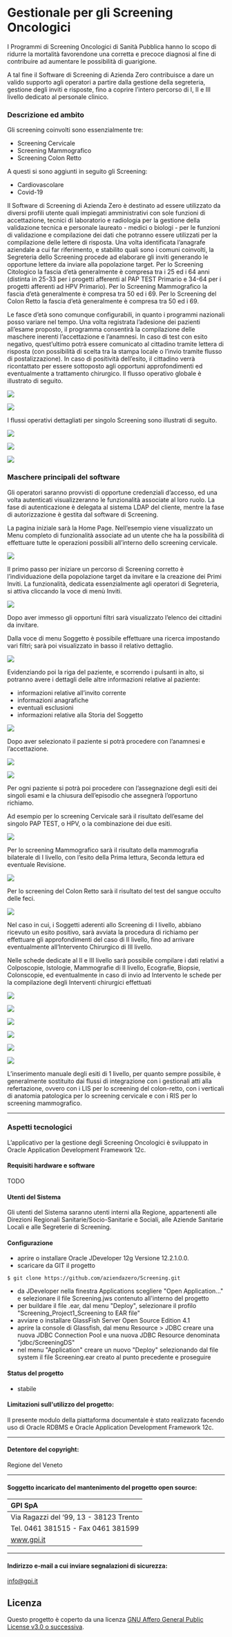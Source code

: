 # Gestionale per gli Screening Oncologici

I Programmi di Screening Oncologici di Sanità Pubblica hanno lo scopo di ridurre la mortalità favorendone una corretta e precoce diagnosi al fine di contribuire ad aumentare le possibilità di guarigione.

A tal fine il Software di Screening di Azienda Zero contribuisce a dare un valido supporto agli operatori a partire dalla gestione della segreteria, gestione degli inviti e risposte, fino a coprire l’intero percorso di I, II e III livello dedicato al personale clinico.

### Descrizione ed ambito
Gli screening coinvolti sono essenzialmente tre:

- Screening Cervicale
- Screening Mammografico
- Screening Colon Retto

A questi si sono aggiunti in seguito gli Screening:
- Cardiovascolare
- Covid-19

Il Software di Screening di Azienda Zero è destinato ad essere utilizzato da diversi profili utente quali impiegati amministrativi con sole funzioni di accettazione, tecnici di laboratorio e radiologia per la gestione della validazione tecnica e personale laureato - medici o biologi - per le funzioni di validazione e compilazione dei dati che potranno essere utilizzati per la compilazione delle lettere di risposta.
Una volta identificata l’anagrafe aziendale a cui far riferimento, e stabilito quali sono i comuni coinvolti, la Segreteria dello Screening procede ad elaborare gli inviti generando le opportune lettere da inviare alla popolazione target.
Per lo Screening Citologico la fascia d’età generalmente è compresa tra i 25 ed i 64 anni (distinta in 25-33 per i progetti afferenti al PAP TEST Primario e 34-64 per i progetti afferenti ad HPV Primario).
Per lo Screening Mammografico la fascia d’età generalmente è compresa tra 50 ed i 69.
Per lo Screening del Colon Retto la fascia d’età generalmente è compresa tra 50 ed i 69.

Le fasce d’età sono comunque configurabili, in quanto i programmi nazionali posso variare nel tempo.
Una volta registrata l’adesione dei pazienti all’esame proposto, il programma consentirà la compilazione delle maschere inerenti l’accettazione e l’anamnesi.
In caso di test con esito negativo, quest’ultimo potrà essere comunicato al cittadino tramite lettera di risposta (con possibilità di scelta tra la stampa locale o l’invio tramite flusso di postalizzazione).
In caso di positività dell’esito, il cittadino verrà ricontattato per essere sottoposto agli opportuni approfondimenti ed eventualmente a trattamento chirurgico.
Il flusso operativo globale è illustrato di seguito.

![](images/1.jpg)

![](images/2.jpg)

I flussi operativi dettagliati per singolo Screening sono illustrati di seguito.

![](images/3.jpg)

![](images/4.jpg)

![](images/5.jpg)

### Maschere principali del software

Gli operatori saranno provvisti di opportune credenziali d’accesso, ed una volta autenticati visualizzeranno le funzionalità associate al loro ruolo. La fase di autenticazione è delegata al sistema LDAP del cliente, mentre la fase di autorizzazione è gestita dal software di Screening.

La pagina iniziale sarà la Home Page. Nell’esempio viene visualizzato un Menu completo di funzionalità associate ad un utente che ha la possibilità di effettuare tutte le operazioni possibili all’interno dello screening cervicale.

![](images/6.jpg)

Il primo passo per iniziare un percorso di Screening corretto è l’individuazione della popolazione target da invitare e la creazione dei Primi Inviti.
La funzionalità, dedicata essenzialmente agli operatori di Segreteria, si attiva cliccando la voce di menù Inviti.

![](images/7.jpg)

Dopo aver immesso gli opportuni filtri sarà visualizzato l’elenco dei cittadini da invitare.

Dalla voce di menu Soggetto è possibile effettuare una ricerca impostando vari filtri;
sarà poi visualizzato in basso il relativo dettaglio.

![](images/8.jpg)

Evidenziando poi la riga del paziente, e scorrendo i pulsanti in alto, si potranno avere i dettagli delle altre informazioni relative al paziente:

- informazioni relative all’invito corrente
- informazioni anagrafiche
- eventuali esclusioni
- informazioni relative alla Storia del Soggetto

![](images/9.jpg)

Dopo aver selezionato il paziente si potrà procedere con l’anamnesi e l’accettazione.

![](images/10.jpg)

![](images/11.jpg)

Per ogni paziente si potrà poi procedere con l’assegnazione degli esiti dei singoli esami e la chiusura dell’episodio che assegnerà l’opportuno richiamo.

Ad esempio per lo screening Cervicale sarà il risultato dell’esame del singolo PAP TEST, o HPV, o la combinazione dei due esiti.

![](images/12.jpg)

Per lo screening Mammografico sarà il risultato della mammografia bilaterale di I livello, con l’esito della Prima lettura, Seconda lettura ed eventuale Revisione.

![](images/13.jpg)

Per lo screening del Colon Retto sarà il risultato del test del sangue occulto delle feci.

![](images/14.jpg)

Nel caso in cui, i Soggetti aderenti allo Screening di I livello, abbiano ricevuto un esito positivo, sarà avviata la procedura di richiamo per effettuare gli approfondimenti del caso di II livello, fino ad arrivare eventualmente all’Intervento Chirurgico di III livello.

Nelle schede dedicate al II e III livello sarà possibile compilare i dati relativi a Colposcopie, Istologie, Mammografie di II livello, Ecografie, Biopsie, Colonscopie, ed eventualmente in caso di invio ad Intervento le schede per la compilazione degli Interventi chirurgici effettuati

![](images/15.jpg)

![](images/16.jpg)

![](images/17.jpg)

![](images/18.jpg)

![](images/19.jpg)

![](images/20.jpg)

L’inserimento manuale degli esiti di 1 livello, per quanto sempre possibile, è generalmente sostituito dai flussi di integrazione con i gestionali atti alla refertazione, ovvero con i LIS per lo screening del colon-retto, con i verticali di anatomia patologica per lo screening cervicale e con i RIS per lo screening mammografico.

---
### Aspetti tecnologici
L’applicativo per la gestione degli Screening Oncologici è sviluppato in Oracle Application Development Framework 12c.

#### Requisiti hardware  e software

TODO

#### Utenti del Sistema
Gli utenti del Sistema saranno utenti interni alla Regione, appartenenti alle Direzioni Regionali Sanitarie/Socio-Sanitarie e Sociali, alle Aziende Sanitarie Locali e alle Segreterie di Screening.

#### Configurazione

- aprire o installare Oracle JDeveloper 12g Versione 12.2.1.0.0.
- scaricare da GIT il progetto
```shell
$ git clone https://github.com/aziendazero/Screening.git
```

- da JDeveloper nella finestra Applications scegliere "Open Application..." e selezionare il file Screening.jws contenuto all'interno del progetto
- per buildare il file .ear, dal menu "Deploy", selezionare il profilo "Screening_Project1_Screening to EAR file"
- avviare o installare GlassFish Server Open Source Edition 4.1
- aprire la console di Glassfish, dal menu Resource > JDBC creare una nuova JDBC Connection Pool e una nuova JDBC Resource denominata "jdbc/ScreeningDS"
- nel menu "Application" creare un nuovo "Deploy" selezionando dal file system il file Screening.ear creato al punto precedente e proseguire


#### Status del progetto

- stabile

#### Limitazioni sull'utilizzo del progetto:

Il presente modulo della piattaforma documentale è stato realizzato facendo uso di Oracle RDBMS e Oracle Application Development Framework 12c.

___
#### Detentore del copyright:
Regione del Veneto
___
#### Soggetto incaricato del mantenimento del progetto open source:
| GPI SpA |
| :------------------- |
| Via Ragazzi del ‘99, 13 - 38123 Trento |
| Tel. 0461 381515 - Fax 0461 381599 |
| www.gpi.it |
___
#### Indirizzo e-mail a cui inviare segnalazioni di sicurezza:
info@gpi.it

## Licenza
Questo progetto è coperto da una licenza [GNU Affero General Public License v3.0 o successiva](LICENSE.txt).